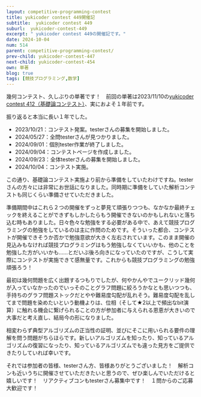 ```yaml
---
layout: competitive-programming-contest
title: yukicoder contest 449開催記
subtitle:  yukicoder contest 449
suburl:  yukicoder-contest-449
excerpt: " yukicoder contest 449の開催記です。"
date: 2024-10-04
num: 514
parent: competitive-programming-contest/
prev-child: yukicoder-contest-447
next-child: yukicoder-contest-454
own: 単著
blog: true
tags: [競技プログラミング,数学]
---
```


幾何コンテスト、久しぶりの単著です！　前回の単著は2023/11/10の[yukicoder contest 412（基礎論コンテスト）](https://yukicoder.me/contests/468)、実におよそ１年前です。

振り返ると本当に長い１年でした。

* 2023/10/21：コンテスト発案。testerさんの募集を開始しました。
* 2024/05/27：全問testerさんが見つかりました。
* 2024/09/01：個別tester作業が終了しました。
* 2024/09/04：コンテストページを作成しました。
* 2024/09/23：全体testerさんの募集を開始しました。
* 2024/10/04：コンテスト実施。

この通り、基礎論コンテスト実施より前から準備をしていたわけですね。testerさんの方々には非常にお世話になりました。同時期に準備をしていた解析コンテストも同じくらい準備させていただきました。

準備期間中はこれら２つの開催をずっと夢見て頑張りつつも、なかなか最終チェックを終えることができずもしかしたらもう開催できないのかもしれないと落ち込む時もありました。日々色々な勉強をする必要がある中で、あえて競技プログラミングの勉強をしているのは主に作問のためです。そういった都合、コンテストが開催できそうか否かで勉強意欲が大きく左右されています。このまま開催の見込みもなければ競技プログラミングはもう勉強しなくていいかも、他のことを勉強した方がいいかも……とだいぶ後ろ向きになっていたのですが、こうして実際にコンテストが実施できて感無量です。これからも競技プログラミングの勉強頑張ろう！

最初は幾何問題を広く出題するつもりでしたが、何やかんやでユークリッド幾何が入っていなかったのでいっそのことグラフ問題に絞ろうかなとも思いつつも、手持ちのグラフ問題ストックだとやや難易度勾配が乱れそう。難易度勾配を乱してまで問題を染めたいという動機よりは、位相（そして★2以上で頻出なbit演算）に触れる機会に繋げられることの方が参加者に与えられる恩恵が大きいので大事だと考え直し、結局今の形になりました。

相変わらず典型アルゴリズムの正当性の証明、並びにそこに用いられる要件の理解を問う問題がちらほらです。新しいアルゴリズムを知ったり、知っているアルゴリズムの復習になったり、知っているアルゴリズムでも違った見方をご提供できたりしていれば幸いです。

それでは参加者の皆様、testerさん方、皆様ありがとうございました！　解析コンも近いうちに開催させていただきたいと思うので、ぜひ楽しんでいただけると嬉しいです！　リアクティブコンもtesterさん募集中です！　１問からのご応募大歓迎です！
